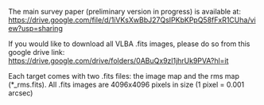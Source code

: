The main survey paper (preliminary version in progress) is available at:
https://drive.google.com/file/d/1iVKsXwBbJ27QsIPKbKPpQ58fFxR1CUha/view?usp=sharing

If you would like to download all VLBA .fits images, please do so from this google drive link:
https://drive.google.com/drive/folders/0ABuQx9zl1jhrUk9PVA?hl=it

Each target comes with two .fits files: the image map and the rms map (*_rms.fits).
All .fits images are 4096x4096 pixels in size (1 pixel = 0.001 arcsec)
